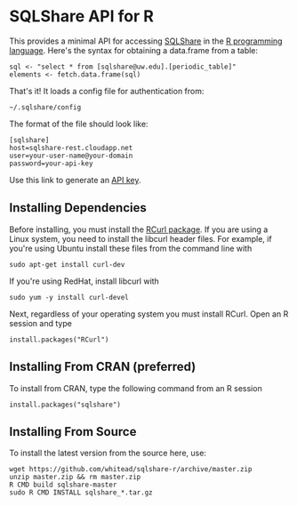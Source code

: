 SQLShare API for R
===================
This provides a minimal API for accessing [SQLShare](http://escience.washington.edu/sqlshare) in the [R programming language](http://r-project.org). Here's the syntax for
obtaining a data.frame from a table:

    sql <- "select * from [sqlshare@uw.edu].[periodic_table]"
    elements <- fetch.data.frame(sql)

That's it! It loads a config file for authentication from:

    ~/.sqlshare/config

The format of the file should look like:

    [sqlshare]
    host=sqlshare-rest.cloudapp.net
    user=your-user-name@your-domain
    password=your-api-key

Use this link to generate an [API key](https://sqlshare.escience.washington.edu/sqlshare/#s=credentials).

Installing Dependencies
----------
Before installing, you must install the [RCurl package](http://cran.r-project.org/package=RCurl). If you are using a Linux system, you need to install the libcurl header files. For example, if you're using Ubuntu install these files from the command line with

    sudo apt-get install curl-dev

If you're using RedHat, install libcurl with

    sudo yum -y install curl-devel

Next, regardless of your operating system you must install RCurl. Open
an R session and type

    install.packages("RCurl")

Installing From CRAN (preferred)
----------
To install from CRAN, type the following command from 
an R session

    install.packages("sqlshare")


Installing From Source
----------

To install the latest version from the source here, use:

    wget https://github.com/whitead/sqlshare-r/archive/master.zip
    unzip master.zip && rm master.zip
    R CMD build sqlshare-master
    sudo R CMD INSTALL sqlshare_*.tar.gz
